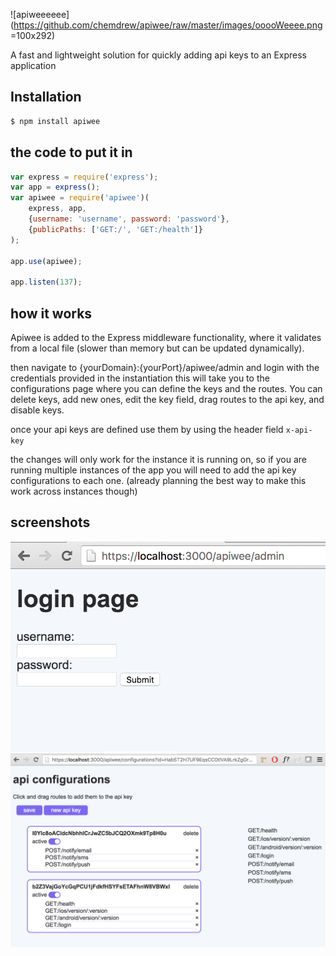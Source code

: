 ![apiweeeeee](https://github.com/chemdrew/apiwee/raw/master/images/ooooWeeee.png =100x292)

A fast and lightweight solution for quickly adding api keys to an Express application


## Installation

```bash
$ npm install apiwee
```


## the code to put it in

```js
var express = require('express');
var app = express();
var apiwee = require('apiwee')(
    express, app,
    {username: 'username', password: 'password'},
    {publicPaths: ['GET:/', 'GET:/health']}
);

app.use(apiwee);

app.listen(137);
```


## how it works

Apiwee is added to the Express middleware functionality, where it validates from a local file (slower than memory but can be updated dynamically).

then navigate to {yourDomain}:{yourPort}/apiwee/admin and login with the credentials provided in the instantiation
this will take you to the configurations page where you can define the keys and the routes. You can delete keys, add new ones, edit the key field, drag routes to the api key, and disable keys.

once your api keys are defined use them by using the header field `x-api-key`

the changes will only work for the instance it is running on, so if you are running multiple instances of the app you will need to add the api key configurations to each one. (already planning the best way to make this work across instances though)


## screenshots

![login](https://github.com/chemdrew/apiwee/raw/master/images/login.png "login")
![configure](https://github.com/chemdrew/apiwee/raw/master/images/configure.png "configure")